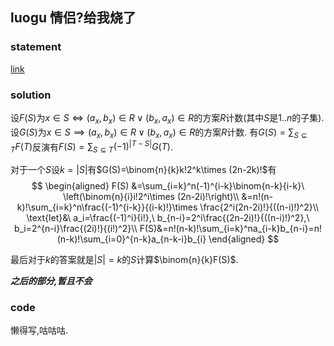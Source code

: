 ## luogu 情侣?给我烧了

### statement

[link](https://www.luogu.com.cn/problem/P4921)

### solution

设$F(S)$为$x\in S\iff (a_x,b_x)\in R\lor (b_x,a_x)\in R$的方案$R$计数(其中$S$是$1..n$的子集).
设$G(S)$为$x\in S\implies (a_x,b_x)\in R\lor (b_x,a_x)\in R$的方案$R$计数.
有$G(S)=\sum_{S\subseteq T}F(T)$反演有$F(S)=\sum_{S\subseteq T}(-1)^{|T-S|}G(T)$.

对于一个$S$设$k=|S|$有$G(S)=\binom{n}{k}k!2^k\times (2n-2k)!$有
$$
\begin{aligned}
F(S)
&=\sum_{i=k}^n(-1)^{i-k}\binom{n-k}{i-k}\ \left(\binom{n}{i}i!2^i\times (2n-2i)!\right)\\
&=n!(n-k)!\sum_{i=k}^n\frac{(-1)^{i-k}}{(i-k)!}\times \frac{2^i(2n-2i)!}{((n-i)!)^2}\\
\text{let}&\ a_i=\frac{(-1)^i}{i!},\ b_{n-i}=2^i\frac{(2n-2i)!}{((n-i)!)^2},\ b_i=2^{n-i}\frac{(2i)!}{(i!)^2}\\
F(S)&=n!(n-k)!\sum_{i=k}^na_{i-k}b_{n-i}=n!(n-k)!\sum_{i=0}^{n-k}a_{n-k-i}b_{i}
\end{aligned}
$$

最后对于$k$的答案就是$|S|=k$的$S$计算$\binom{n}{k}F(S)$.



***之后的部分,暂且不会***

### code

懒得写,咕咕咕.
